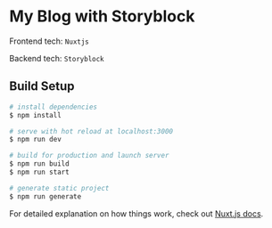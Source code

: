 # My Blog with Storyblock

<!-- > My Blog with Storyblock -->

Frontend tech: `Nuxtjs`
  
Backend tech: `Storyblock`



## Build Setup

```bash
# install dependencies
$ npm install

# serve with hot reload at localhost:3000
$ npm run dev

# build for production and launch server
$ npm run build
$ npm run start

# generate static project
$ npm run generate
```

For detailed explanation on how things work, check out [Nuxt.js docs](https://nuxtjs.org).
